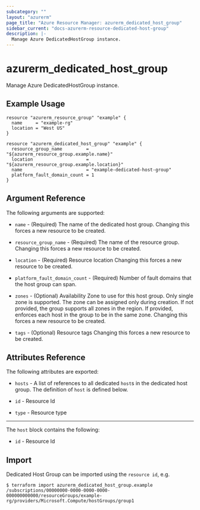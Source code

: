 ```yaml
---
subcategory: ""
layout: "azurerm"
page_title: "Azure Resource Manager: azurerm_dedicated_host_group"
sidebar_current: "docs-azurerm-resource-dedicated-host-group"
description: |-
  Manage Azure DedicatedHostGroup instance.
---
```


# azurerm_dedicated_host_group

Manage Azure DedicatedHostGroup instance.


## Example Usage

```hcl
resource "azurerm_resource_group" "example" {
  name     = "example-rg"
  location = "West US"
}

resource "azurerm_dedicated_host_group" "example" {
  resource_group_name         = "${azurerm_resource_group.example.name}"
  location                    = "${azurerm_resource_group.example.location}"
  name                        = "example-dedicated-host-group"
  platform_fault_domain_count = 1
}
```

## Argument Reference

The following arguments are supported:

* `name` - (Required) The name of the dedicated host group. Changing this forces a new resource to be created.

* `resource_group_name` - (Required) The name of the resource group. Changing this forces a new resource to be created.

* `location` - (Required) Resource location Changing this forces a new resource to be created.

* `platform_fault_domain_count` - (Required) Number of fault domains that the host group can span.

* `zones` - (Optional) Availability Zone to use for this host group. Only single zone is supported. The zone can be assigned only during creation. If not provided, the group supports all zones in the region. If provided, enforces each host in the group to be in the same zone. Changing this forces a new resource to be created.

* `tags` - (Optional) Resource tags Changing this forces a new resource to be created.

## Attributes Reference

The following attributes are exported:

* `hosts` - A list of references to all dedicated `host`s in the dedicated host group. The definition of `host` is defined below.

* `id` - Resource Id

* `type` - Resource type


---

The `host` block contains the following:

* `id` - Resource Id

## Import

Dedicated Host Group can be imported using the `resource id`, e.g.

```shell
$ terraform import azurerm_dedicated_host_group.example /subscriptions/00000000-0000-0000-0000-000000000000/resourceGroups/example-rg/providers/Microsoft.Compute/hostGroups/group1
```
